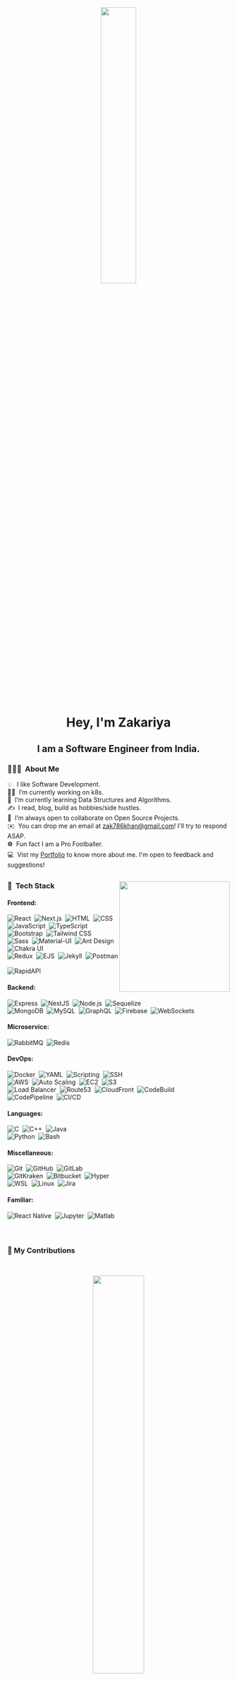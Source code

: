 <div align = "center"> 
<!--     <a  href="#"><img width="40%" height="auto" src="https://media.giphy.com/media/RJaiws3GnVHcybdk0l/giphy.gif"/></a> 
        <img src="https://raw.githubusercontent.com/MartinHeinz/MartinHeinz/master/wave.gif" width="30px">
-->
    <a  href="#"><img width="40%" style ="border-radius:5px" height="auto" src="https://media.giphy.com/media/51FamSZ2pVYGs/giphy.gif"/></a>
</div>
   
<h1 align="center">Hey, I'm Zakariya</h1>
<h2 align="center">I am a Software Engineer from India.</h2>

<!-- 
### 🔭 I’m currently working on K8s. 
### 🌱 I’m currently learning Data Structures and Algorithms.
### 💬 I’m always open to collaborate on OpenSource Projects.
### 👨‍💻 All of my projects are available at [My Github](https://github.com/Ardent10?tab=repositories)
### 📫 How to reach me: zak786khan@gmail.com
### ⚽ Fun fact I am a Pro Footballer.
 -->

### 👨🏻‍💻 &nbsp;About Me
 
💡 &nbsp; I like Software Development.\
👨‍💻 &nbsp;I’m currently working on k8s.\
🌱 &nbsp;I’m currently learning Data Structures and Algorithms.\
✍️ &nbsp;I read, blog, build as hobbies/side hustles.\
👯 &nbsp;I’m always open to collaborate on Open Source Projects.\
✉️ &nbsp;You can drop me an email at zak786khan@gmail.com! I'll try to respond ASAP.\
⚽ &nbsp;Fun fact I am a Pro Footballer.\
💻 &nbsp;Vist my [Portfolio](https://zakariya-ardent10.vercel.app) to know more about me. I'm open to feedback and suggestions!

## 

<!-- ## 🚀 My Tech Stack: -->
 <!-- <img align="right" height="250" src = "https://media.giphy.com/media/USV0ym3bVWQJJmNu3N/giphy.gif">
 
 ### 🚀 &nbsp;Tech Stack

### 🚀 &nbsp;Technology
 
![JavaScript](https://img.shields.io/badge/-JavaScript-05122A?style=flat&logo=javascript)&nbsp;
![Python](https://img.shields.io/badge/-Python-05122A?style=flat&logo=python)&nbsp;
![C](https://img.shields.io/badge/-C-05122A?style=flat&logo=C&logoColor=A8B9CC)&nbsp;
![C++](https://img.shields.io/badge/-C++-05122A?style=flat&logo=C%2B%2B&logoColor=00599C)&nbsp;
![TypeScript](https://img.shields.io/badge/-TypeScript-05122A?style=flat&logo=typescript)&nbsp;\
![MongoDB](https://img.shields.io/badge/-MongoDB-05122A?style=flat&logo=mongodb)&nbsp;
![Express](https://img.shields.io/badge/-Express-05122A?style=flat&logo=express)&nbsp;
![React](https://img.shields.io/badge/-React-05122A?style=flat&logo=react)&nbsp;
![Node.js](https://img.shields.io/badge/-Node.js-05122A?style=flat&logo=node.js)&nbsp;\
![Bootstrap](https://img.shields.io/badge/-Bootstrap-05122A?style=flat&logo=bootstrap&logoColor=563D7C)
![HTML](https://img.shields.io/badge/-HTML-05122A?style=flat&logo=HTML5)&nbsp; 
![CSS](https://img.shields.io/badge/-CSS-05122A?style=flat&logo=CSS3&logoColor=1572B6)&nbsp;
![Docker](https://img.shields.io/badge/-Docker-05122A?style=flat&logo=Docker&logoColor=1572B6)&nbsp;
![Git](https://img.shields.io/badge/-Git-05122A?style=flat&logo=git)&nbsp;\
![GitHub](https://img.shields.io/badge/-GitHub-05122A?style=flat&logo=github)&nbsp;
![Visual Studio Code](https://img.shields.io/badge/-Visual%20Studio%20Code-05122A?style=flat&logo=visual-studio-code&logoColor=007ACC)&nbsp;
![Postman](https://img.shields.io/badge/-Postman-05122A?style=flat&logo=postman)&nbsp;
![Kali](https://img.shields.io/badge/-KaliLinux-05122A?style=flat&logo=kalilinux)&nbsp;\
![Linux](https://img.shields.io/badge/-Linux-05122A?style=flat&logo=linux)&nbsp;
![Blender](https://img.shields.io/badge/-Blender-05122A?style=flat&logo=blender)&nbsp;
![AEF](https://img.shields.io/badge/-AfterEffects-05122A?style=flat&logo=adobeaftereffects)&nbsp;
![Firebse](https://img.shields.io/badge/-Firebase-05122A?style=flat&logo=firebase)&nbsp;\
![WordPress](https://img.shields.io/badge/-WordPress-05122A?style=flat&logo=wordpress)&nbsp;
![Babel](https://img.shields.io/badge/-Babel-05122A?style=flat&logo=babel)&nbsp;
![Redux](https://img.shields.io/badge/-Redux-05122A?style=flat&logo=redux)&nbsp;

![Java](https://img.shields.io/badge/-Java-05122A?style=flat&logo=Java&logoColor=FFA518)&nbsp;
![Markdown](https://img.shields.io/badge/-Markdown-05122A?style=flat&logo=markdown)

![Illustrator](https://img.shields.io/badge/-Illustrator-05122A?style=flat&logo=adobe-illustrator)&nbsp;
![Photoshop](https://img.shields.io/badge/-Photoshop-05122A?style=flat&logo=adobe-photoshop)&nbsp;\
![InDesign](https://img.shields.io/badge/-InDesign-05122A?style=flat&logo=adobe-indesign)


<-- | Tech | Skills |
|---------|--------|
| **Frontend:** | ![React](https://img.shields.io/badge/-React-05122A?style=flat&logo=react)&nbsp; ![Next.js](https://img.shields.io/badge/-Next.js-05122A?style=flat&logo=next.js)&nbsp; ![HTML](https://img.shields.io/badge/-HTML-05122A?style=flat&logo=HTML5)&nbsp; ![CSS](https://img.shields.io/badge/-CSS-05122A?style=flat&logo=CSS3&logoColor=1572B6)&nbsp; ![JavaScript](https://img.shields.io/badge/-JavaScript-05122A?style=flat&logo=javascript)&nbsp; ![TypeScript](https://img.shields.io/badge/-TypeScript-05122A?style=flat&logo=typescript)&nbsp; ![Bootstrap](https://img.shields.io/badge/-Bootstrap-05122A?style=flat&logo=bootstrap&logoColor=563D7C)&nbsp; ![Tailwind CSS](https://img.shields.io/badge/-Tailwind%20CSS-05122A?style=flat&logo=tailwind-css)&nbsp; ![Sass](https://img.shields.io/badge/-Sass-05122A?style=flat&logo=sass)&nbsp; ![Material-UI](https://img.shields.io/badge/-Material--UI-05122A?style=flat&logo=material-ui)&nbsp; ![Ant Design](https://img.shields.io/badge/-Ant%20Design-05122A?style=flat&logo=ant-design)&nbsp; ![Chakra UI](https://img.shields.io/badge/-Chakra%20UI-05122A?style=flat&logo=chakra-ui)&nbsp; ![Redux](https://img.shields.io/badge/-Redux-05122A?style=flat&logo=redux)&nbsp; ![EJS](https://img.shields.io/badge/-EJS-05122A?style=flat&logo=ejs)&nbsp; ![Jekyll](https://img.shields.io/badge/-Jekyll-05122A?style=flat&logo=jekyll)&nbsp; ![Postman](https://img.shields.io/badge/-Postman-05122A?style=flat&logo=postman)&nbsp; ![RapidAPI](https://img.shields.io/badge/-RapidAPI-05122A?style=flat&logo=rapidapi)&nbsp; |
| **Backend:** | ![Express](https://img.shields.io/badge/-Express-05122A?style=flat&logo=express)&nbsp; ![NestJS](https://img.shields.io/badge/-NestJS-05122A?style=flat&logo=nestjs)&nbsp; ![Node.js](https://img.shields.io/badge/-Node.js-05122A?style=flat&logo=node.js)&nbsp; ![Sequelize](https://img.shields.io/badge/-Sequelize-05122A?style=flat&logo=sequelize)&nbsp; ![MongoDB](https://img.shields.io/badge/-MongoDB-05122A?style=flat&logo=mongodb)&nbsp; ![MySQL](https://img.shields.io/badge/-MySQL-05122A?style=flat&logo=mysql)&nbsp; ![GraphQL](https://img.shields.io/badge/-GraphQL-05122A?style=flat&logo=graphql)&nbsp; ![Firebase](https://img.shields.io/badge/-Firebase-05122A?style=flat&logo=firebase)&nbsp; ![WebSockets](https://img.shields.io/badge/-WebSockets-05122A?style=flat&logo=socket.io)&nbsp; ![RabbitMQ](https://img.shields.io/badge/-RabbitMQ-05122A?style=flat&logo=rabbitmq)&nbsp; ![Redis](https://img.shields.io/badge/-Redis-05122A?style=flat&logo=redis)&nbsp; |
| **Microservice:** | ![RabbitMQ](https://img.shields.io/badge/-RabbitMQ-05122A?style=flat&logo=rabbitmq)&nbsp; ![Redis](https://img.shields.io/badge/-Redis-05122A?style=flat&logo=redis)&nbsp; |
| **DevOps:** | ![Docker](https://img.shields.io/badge/-Docker-05122A?style=flat&logo=docker)&nbsp; ![YAML](https://img.shields.io/badge/-YAML-05122A?style=flat&logo=yaml)&nbsp; ![Scripting](https://img.shields.io/badge/-Scripting-05122A?style=flat&logo=gnu-bash)&nbsp; ![SSH](https://img.shields.io/badge/-SSH-05122A?style=flat&logo=ssh)&nbsp; ![AWS](https://img.shields.io/badge/-AWS-05122A?style=flat&logo=amazon-aws)&nbsp; ![Auto Scaling](https://img.shields.io/badge/-Auto%20Scaling-05122A?style=flat&logo=amazon-aws)&nbsp; ![EC2](https://img.shields.io/badge/-EC2-05122A?style=flat&logo=amazon-ec2)&nbsp; ![S3](https://img.shields.io/badge/-S3-05122A?style=flat&logo=amazon-s3)&nbsp; ![Load Balancer](https://img.shields.io/badge/-Load%20Balancer-05122A?style=flat&logo=amazon-aws)&nbsp; ![Route53](https://img.shields.io/badge/-Route53-05122A?style=flat&logo=amazon-route53)&nbsp; ![CloudFront](https://img.shields.io/badge/-CloudFront-05122A?style=flat&logo=amazon-cloudfront)&nbsp; ![CodeBuild](https://img.shields.io/badge/-CodeBuild-05122A?style=flat&logo=amazon-aws)&nbsp; ![CodePipeline](https://img.shields.io/badge/-CodePipeline-05122A?style=flat&logo=amazon-aws)&nbsp; ![CI/CD](https://img.shields.io/badge/-CI%2FCD-05122A?style=flat&logo=jenkins)&nbsp; |
| **Languages:** | ![C](https://img.shields.io/badge/-C-05122A?style=flat&logo=C&logoColor=A8B9CC)&nbsp; ![C++](https://img.shields.io/badge/-C++-05122A?style=flat&logo=C%2B%2B)
-->




 <img align="right" height="250" src = "https://media.giphy.com/media/USV0ym3bVWQJJmNu3N/giphy.gif">
 
### 🚀 &nbsp;Tech Stack

#### Frontend:

![React](https://img.shields.io/badge/-React-05122A?style=flat&logo=react)&nbsp;
![Next.js](https://img.shields.io/badge/-Next.js-05122A?style=flat&logo=next.js)&nbsp;
![HTML](https://img.shields.io/badge/-HTML-05122A?style=flat&logo=HTML5)&nbsp;
![CSS](https://img.shields.io/badge/-CSS-05122A?style=flat&logo=CSS3&logoColor=1572B6)&nbsp;\
![JavaScript](https://img.shields.io/badge/-JavaScript-05122A?style=flat&logo=javascript)&nbsp;
![TypeScript](https://img.shields.io/badge/-TypeScript-05122A?style=flat&logo=typescript)&nbsp;
![Bootstrap](https://img.shields.io/badge/-Bootstrap-05122A?style=flat&logo=bootstrap&logoColor=563D7C)&nbsp;
![Tailwind CSS](https://img.shields.io/badge/-Tailwind%20CSS-05122A?style=flat&logo=tailwind-css)&nbsp;\
![Sass](https://img.shields.io/badge/-Sass-05122A?style=flat&logo=sass)&nbsp;
![Material-UI](https://img.shields.io/badge/-Material--UI-05122A?style=flat&logo=material-ui)&nbsp;
![Ant Design](https://img.shields.io/badge/-Ant%20Design-05122A?style=flat&logo=ant-design)&nbsp;
![Chakra UI](https://img.shields.io/badge/-Chakra%20UI-05122A?style=flat&logo=chakra-ui)&nbsp;\
![Redux](https://img.shields.io/badge/-Redux-05122A?style=flat&logo=redux)&nbsp;
![EJS](https://img.shields.io/badge/-EJS-05122A?style=flat&logo=ejs)&nbsp;
![Jekyll](https://img.shields.io/badge/-Jekyll-05122A?style=flat&logo=jekyll)&nbsp;
![Postman](https://img.shields.io/badge/-Postman-05122A?style=flat&logo=postman)&nbsp;\
![RapidAPI](https://img.shields.io/badge/-RapidAPI-05122A?style=flat&logo=rapidapi)&nbsp;

#### Backend:

![Express](https://img.shields.io/badge/-Express-05122A?style=flat&logo=express)&nbsp;
![NestJS](https://img.shields.io/badge/-NestJS-05122A?style=flat&logo=nestjs)&nbsp;
![Node.js](https://img.shields.io/badge/-Node.js-05122A?style=flat&logo=node.js)&nbsp;
![Sequelize](https://img.shields.io/badge/-Sequelize-05122A?style=flat&logo=sequelize)&nbsp;\
![MongoDB](https://img.shields.io/badge/-MongoDB-05122A?style=flat&logo=mongodb)&nbsp;
![MySQL](https://img.shields.io/badge/-MySQL-05122A?style=flat&logo=mysql)&nbsp;
![GraphQL](https://img.shields.io/badge/-GraphQL-05122A?style=flat&logo=graphql)&nbsp;
![Firebase](https://img.shields.io/badge/-Firebase-05122A?style=flat&logo=firebase)&nbsp;
![WebSockets](https://img.shields.io/badge/-WebSockets-05122A?style=flat&logo=socket.io)&nbsp;

#### Microservice:

![RabbitMQ](https://img.shields.io/badge/-RabbitMQ-05122A?style=flat&logo=rabbitmq)&nbsp;
![Redis](https://img.shields.io/badge/-Redis-05122A?style=flat&logo=redis)&nbsp;

#### DevOps:

![Docker](https://img.shields.io/badge/-Docker-05122A?style=flat&logo=docker)&nbsp;
![YAML](https://img.shields.io/badge/-YAML-05122A?style=flat&logo=yaml)&nbsp;
![Scripting](https://img.shields.io/badge/-Scripting-05122A?style=flat&logo=gnu-bash)&nbsp;
![SSH](https://img.shields.io/badge/-SSH-05122A?style=flat&logo=ssh)&nbsp;\
![AWS](https://img.shields.io/badge/-AWS-05122A?style=flat&logo=amazon-aws)&nbsp;
![Auto Scaling](https://img.shields.io/badge/-Auto%20Scaling-05122A?style=flat&logo=amazon-aws)&nbsp;
![EC2](https://img.shields.io/badge/-EC2-05122A?style=flat&logo=amazon-ec2)&nbsp;
![S3](https://img.shields.io/badge/-S3-05122A?style=flat&logo=amazon-s3)&nbsp;\
![Load Balancer](https://img.shields.io/badge/-Load%20Balancer-05122A?style=flat&logo=amazon-aws)&nbsp;
![Route53](https://img.shields.io/badge/-Route53-05122A?style=flat&logo=amazon-route53)&nbsp;
![CloudFront](https://img.shields.io/badge/-CloudFront-05122A?style=flat&logo=amazon-cloudfront)&nbsp;
![CodeBuild](https://img.shields.io/badge/-CodeBuild-05122A?style=flat&logo=amazon-aws)&nbsp;\
![CodePipeline](https://img.shields.io/badge/-CodePipeline-05122A?style=flat&logo=amazon-aws)&nbsp;
![CI/CD](https://img.shields.io/badge/-CI%2FCD-05122A?style=flat&logo=jenkins)&nbsp;

#### Languages:

![C](https://img.shields.io/badge/-C-05122A?style=flat&logo=C&logoColor=A8B9CC)&nbsp;
![C++](https://img.shields.io/badge/-C++-05122A?style=flat&logo=C%2B%2B&logoColor=00599C)&nbsp;
![Java](https://img.shields.io/badge/-Java-05122A?style=flat&logo=Java&logoColor=FFA518)&nbsp;\
![Python](https://img.shields.io/badge/-Python-05122A?style=flat&logo=python)&nbsp;
![Bash](https://img.shields.io/badge/-Bash-05122A?style=flat&logo=gnu-bash)&nbsp;

#### Miscellaneous:

![Git](https://img.shields.io/badge/-Git-05122A?style=flat&logo=git)&nbsp;
![GitHub](https://img.shields.io/badge/-GitHub-05122A?style=flat&logo=github)&nbsp;
![GitLab](https://img.shields.io/badge/-GitLab-05122A?style=flat&logo=gitlab)&nbsp;\
![GitKraken](https://img.shields.io/badge/-GitKraken-05122A?style=flat&logo=gitkraken)&nbsp;
![Bitbucket](https://img.shields.io/badge/-Bitbucket-05122A?style=flat&logo=bitbucket)&nbsp;
![Hyper](https://img.shields.io/badge/-Hyper-05122A?style=flat&logo=hyper)&nbsp;\
![WSL](https://img.shields.io/badge/-WSL-05122A?style=flat&logo=windows)&nbsp;
![Linux](https://img.shields.io/badge/-Linux-05122A?style=flat&logo=linux)&nbsp;
![Jira](https://img.shields.io/badge/-Jira-05122A?style=flat&logo=jira-software)&nbsp;


#### Familiar:

![React Native](https://img.shields.io/badge/-React%20Native-05122A?style=flat&logo=react)&nbsp;
![Jupyter](https://img.shields.io/badge/-Jupyter-05122A?style=flat&logo=jupyter)&nbsp;
![Matlab](https://img.shields.io/badge/-Matlab-05122A?style=flat&logo=mathworks)&nbsp;



<!-- ![Django](https://img.shields.io/badge/-Django-05122A?style=flat&logo=django&logoColor=092E20)&nbsp; -->
<!-- ![Flask](https://img.shields.io/badge/-Flask-05122A?style=flat&logo=flask)&nbsp; -->




<!-- <div align = "left"> 
<p align="left"> 
    <a href="https://icons8.com/icon/40670/c-programming"> <img src="https://img.icons8.com/color/48/000000/c-programming.png"/></a>
    <a href="https://icons8.com/icon/40669/c++"><img src="https://img.icons8.com/color/48/000000/c-plus-plus-logo.png"/>  </a>
    <a href="https://developer.mozilla.org/en-US/docs/Web/JavaScript" target="_blank"> <img src="https://img.icons8.com/color/48/000000/javascript.png"/> </a> 
    <a href="https://www.w3.org/html/" target="_blank"> <img src="https://img.icons8.com/color/48/000000/html-5.png"/> </a> 
    <a href="https://www.w3schools.com/css/" target="_blank"> <img src="https://img.icons8.com/color/48/000000/css3.png"/> </a> 
    <a href="https://getbootstrap.com" target="_blank"> <img src="https://img.icons8.com/color/48/000000/bootstrap.png"/> </a> 
    <a style="padding-right:8px;" href="https://nodejs.org" target="_blank"> <img src="https://img.icons8.com/color/48/000000/nodejs.png"/> </a> 
    <a style="padding-right:8px;" href="https://www.mysql.com/" target="_blank"> <img src="https://img.icons8.com/fluent/50/000000/mysql-logo.png"/> </a>
    <a href="https://www.mongodb.com/" target="_blank"> <img src="https://raw.githubusercontent.com/devicons/devicon/master/icons/mongodb/mongodb-original-wordmark.svg" alt="mongodb" width="48" height="48"/> </a> 
    <a href="https://postman.com" target="_blank"> <img src="https://www.vectorlogo.zone/logos/getpostman/getpostman-icon.svg" alt="postman" width="45" height="45"/> </a>   
    <a href="https://git-scm.com/" target="_blank"> <img src="https://img.icons8.com/color/48/000000/git.png"/> </a> 
    <a href="https://icons8.com/icon/101665/kali-linux"> <img src="https://img.icons8.com/color/48/000000/kali-linux.png"/></a>
    <a href="https://icons8.com/icon/65231/blender-3d"><img src="https://img.icons8.com/color/48/000000/blender-3d.png"/></a>
    <a href="https://icons8.com/icon/13631/adobe-illustrator"><img src="https://img.icons8.com/color/48/000000/adobe-illustrator--v1.png"/></a> 
    <a href="https://icons8.com/icon/K8Ttz87NEjvn/adobe-photoshop"><img src="https://img.icons8.com/color/48/000000/adobe-photoshop--v2.png"/></a>
    <a href="https://icons8.com/icon/tkuwWnXfr4fn/adobe-after-effects"><img src="https://img.icons8.com/color/48/000000/adobe-after-effects--v2.png"/></a>
    <a href="https://icons8.com/icon/62452/firebase"><img src="https://img.icons8.com/color/48/000000/firebase.png"/></a>
    <a href="https://icons8.com/icon/jD-fJzVguBmw/redux"><img src="https://img.icons8.com/color/50/000000/redux.png"/></a>
    <a href="https://icons8.com/icon/v-t4czA7zToV/babel"><img src="https://img.icons8.com/dusk/64/000000/babel.png"/></a>
</p>
<p align="right"><img height="350" src = "https://media.giphy.com/media/USV0ym3bVWQJJmNu3N/giphy.gif"></p>
</div> -->
 

<br/>

##


### 🔖 My Contributions

</br>
<p align="center">
        <a href="https://github.com/Ardent10/github-readme-streak-stats">
          <img width="48%" src="https://github-readme-streak-stats.herokuapp.com/?user=Ardent10&theme=radical&show_icons=true" />
    </a>
</p>


##

### 📊 My Stats

  <br/>

 <div align="center">  
<img width="48%" src="https://github-readme-stats.vercel.app/api?username=Ardent10&theme=radical&show_icons=true" />
    <img width="35%" src="https://github-readme-stats.vercel.app/api/top-langs/?username=Ardent10&langs_count=8&count_private=true&layout=compact&theme=radical&hide_border=true"/>  
  
</div>
  
  <br/>
  <br/>
  <b>Note:</b> Top languages is only a metric of the languages my public code consists of and doesn't reflect experience or skill level.
   <br/>
   <br/>

<a href="https://github.com/Ardent10/github-readme-activity-graph"><img alt="Activity Graph" src="https://activity-graph.herokuapp.com/graph?username=Ardent10&bg_color=0D1117&color=5BCDEC&line=5BCDEC&point=FFFFFF&hide_border=true" /></a>

<br/>
<br/>

## Connect with me:
<p align="center">
<a href="https://www.linkedin.com/in/zakariya-khan-590281137/"><img src="https://img.shields.io/badge/-Zakariya%20Khan-0077B5?style=flat&logo=Linkedin&logoColor=white"/></a>
<a href="mailto:zak786khan@gmail.com"><img src="https://img.shields.io/badge/-zak786khan@gmail.com-D14836?style=flat&logo=Gmail&logoColor=white"/></a>
<a href="https://twitter.com/Zakariy02037688"><img src="https://img.shields.io/badge/-zak786khan@gmail.com-0077B5?style=flat&logo=Twitter&logoColor=white"/></a>
<a href="https://github.com/Ardent10"><img src="https://img.shields.io/badge/-zak786khan@gmail.com-black?style=flat&logo=Github&logoColor=white"/></a>
</p>
